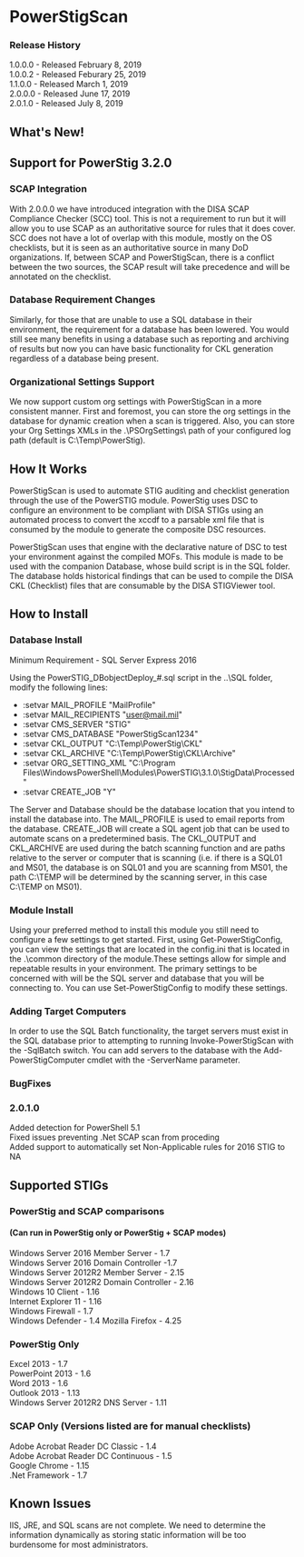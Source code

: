 # PowerStigScan

### Release History
1.0.0.0 - Released February 8, 2019  
1.0.0.2 - Released Feburary 25, 2019  
1.1.0.0 - Released March 1, 2019  
2.0.0.0 - Released June 17, 2019  
2.0.1.0 - Released July 8, 2019  

## What's New!
## Support for PowerStig 3.2.0

### SCAP Integration
With 2.0.0.0 we have introduced integration with the DISA SCAP Compliance Checker (SCC) tool. This is not a requirement to
run but it will allow you to use SCAP as an authoritative source for rules that it does cover. SCC does not have a lot of
overlap with this module, mostly on the OS checklists, but it is seen as an authoritative source in many DoD organizations.
If, between SCAP and PowerStigScan, there is a conflict between the two sources, the SCAP result will take precedence and will
be annotated on the checklist.

### Database Requirement Changes
Similarly, for those that are unable to use a SQL database in their environment, the requirement for a database has been
lowered. You would still see many benefits in using a database such as reporting and archiving of results but now you can
have basic functionality for CKL generation regardless of a database being present.

### Organizational Settings Support
We now support custom org settings with PowerStigScan in a more consistent manner. First and foremost, you can store the org
settings in the database for dynamic creation when a scan is triggered. Also, you can store your Org Settings XMLs in the
.\PSOrgSettings\ path of your configured log path (default is C:\Temp\PowerStig).


## How It Works
PowerStigScan is used to automate STIG auditing and checklist generation through the use of the PowerSTIG module. 
PowerStig uses DSC to configure an environment to be compliant with DISA STIGs using an automated process to convert 
the xccdf to a parsable xml file that is consumed by the module to generate the composite DSC resources.  

PowerStigScan uses that engine with the declarative nature of DSC to test your environment against the compiled MOFs.
This module is made to be used with the companion Database, whose build script is in the SQL folder. The database
holds historical findings that can be used to compile the DISA CKL (Checklist) files that are consumable by
the DISA STIGViewer tool.

## How to Install

### Database Install
Minimum Requirement - SQL Server Express 2016

Using the PowerSTIG_DBobjectDeploy_#.sql script in the ..\SQL folder, modify the following lines:

- :setvar MAIL_PROFILE          "MailProfile"			    
- :setvar MAIL_RECIPIENTS	    "user@mail.mil"		        
- :setvar CMS_SERVER			"STIG"					                     
- :setvar CMS_DATABASE		    "PowerStigScan1234"			 
- :setvar CKL_OUTPUT			"C:\Temp\PowerStig\CKL\"
- :setvar CKL_ARCHIVE			"C:\Temp\PowerStig\CKL\Archive\"
- :setvar ORG_SETTING_XML       "C:\Program Files\WindowsPowerShell\Modules\PowerSTIG\3.1.0\StigData\Processed"
- :setvar CREATE_JOB			"Y"

The Server and Database should be the database location that you intend to install the database into. The MAIL_PROFILE is used to email reports from the database. CREATE_JOB will create a SQL agent job that can be used to automate scans on a
predetermined basis. The CKL_OUTPUT and CKL_ARCHIVE are used during the batch scanning function and are paths relative to the 
server or computer that is scanning (i.e. if there is a SQL01 and MS01, the database is on SQL01 and you are scanning from 
MS01, the path C:\TEMP will be determined by the scanning server, in this case C:\TEMP on MS01).

### Module Install
Using your preferred method to install this module you still need to configure a few settings to get started. First, using 
Get-PowerStigConfig, you can view the settings that are located in the config.ini that is located in the .\common directory 
of the module.These settings allow for simple and repeatable results in your environment. The primary settings to be 
concerned with will be the SQL server and database that you will be connecting to. You can use Set-PowerStigConfig to modify 
these settings.

### Adding Target Computers
In order to use the SQL Batch functionality, the target servers must exist in the SQL database prior to attempting to running Invoke-PowerStigScan with the -SqlBatch switch. You can add servers to the database with the Add-PowerStigComputer cmdlet with the -ServerName parameter.

### BugFixes
### 2.0.1.0
Added detection for PowerShell 5.1  
Fixed issues preventing .Net SCAP scan from proceding  
Added support to automatically set Non-Applicable rules for 2016 STIG to NA  

## Supported STIGs

### PowerStig and SCAP comparisons
#### (Can run in PowerStig only or PowerStig + SCAP modes)
Windows Server 2016 Member Server - 1.7  
Windows Server 2016 Domain Controller -1.7  
Windows Server 2012R2 Member Server - 2.15  
Windows Server 2012R2 Domain Controller - 2.16  
Windows 10 Client - 1.16  
Internet Explorer 11 - 1.16  
Windows Firewall - 1.7  
Windows Defender - 1.4
Mozilla Firefox - 4.25   

### PowerStig Only
Excel 2013 - 1.7  
PowerPoint 2013 - 1.6  
Word 2013 - 1.6  
Outlook 2013 - 1.13  
Windows Server 2012R2 DNS Server - 1.11    

### SCAP Only (Versions listed are for manual checklists)
Adobe Acrobat Reader DC Classic - 1.4  
Adobe Acrobat Reader DC Continuous - 1.5  
Google Chrome - 1.15  
.Net Framework - 1.7  

## Known Issues
IIS, JRE, and SQL scans are not complete. We need to determine the information dynamically as storing static information will
be too burdensome for most administrators.